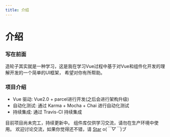 ```yaml
---
title: 介绍
---
```

# 介绍

### 写在前面
造轮子其实就是一种学习，这是我在学习Vue过程中基于对Vue和组件化开发的理解开发的一个简单的UI框架， 希望对你有所帮助。

### 项目介绍
- Vue 驱动: Vue2.0 + parcel进行开发(之后会进行架构升级)
- 自动化测试: 通过 Karma + Mocha + Chai 进行自动化测试
- 持续集成: 通过 Travis-CI 持续集成

目前项目尚未完工，持续更新中。
组件库仅供学习交流，请勿在生产环境中使用。 欢迎讨论交流，如果你觉得还不错，请 [Star](https://github.com/wuyangqin/xing-ui) o(*￣▽￣*)ブ
